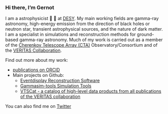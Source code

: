 ### Hi there, I’m Gernot

I am a astrophysicist 🔭 🔭 at [DESY](https://astroparticle-physics.desy.de). My main working fields are gamma-ray astronomy, high-energy emission from the direction of black holes or neutron star, transient astrophysical sources, and the nature of dark matter. I am a specialist in simulations and reconstruction methods for ground-based gamma-ray astronomy. Much of my work is carried out as a member of the [Cherenkov Telescope Array (CTA)](https://www.cta-observatory.org) Observatory/Consortium and of the [VERITAS Collaboration](https://veritas.sao.arizona.edu).

Find out more about my work:
- [publications on ORCID](https://orcid.org/0000-0001-9868-4700)
- Main projects on Github:
	- [Eventdisplay Reconstruction Software](https://github.com/Eventdisplay)
	- [Gammasim-tools Simulation Tools](https://github.com/gammasim)
	- [VTSCat - a catalog of high-level data products from all publications of the VERITAS collaboration](https://github.com/VERITAS-Observatory/VERITAS-VTSCat)

You can also find me on [Twitter](https://twitter.com/GernotMaier)
